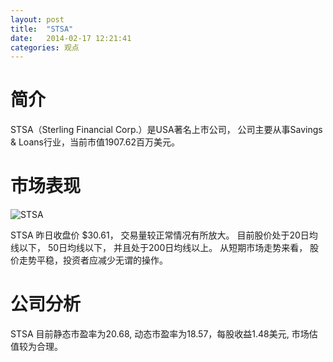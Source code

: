 ```yaml
---
layout: post
title:  "STSA"
date:   2014-02-17 12:21:41
categories: 观点
---
```


# 简介
STSA（Sterling Financial Corp.）是USA著名上市公司，
公司主要从事Savings & Loans行业，当前市值1907.62百万美元。

# 市场表现

![STSA](http://finviz.com/chart.ashx?t=STSA&ty=c&ta=1&p=d&s=l)

STSA 昨日收盘价 $30.61，
交易量较正常情况有所放大。
目前股价处于20日均线以下，
50日均线以下，
并且处于200日均线以上。
从短期市场走势来看，
股价走势平稳，投资者应减少无谓的操作。

# 公司分析
STSA 目前静态市盈率为20.68, 动态市盈率为18.57，每股收益1.48美元,
市场估值较为合理。
